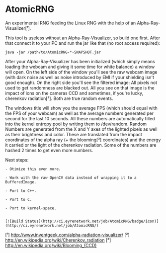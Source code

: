 # AtomicRNG
An experimental RNG feeding the Linux RNG with the help of an Alpha-Ray-Visualizer[¹].

This tool is useless without an Alpha-Ray-Visualizer, so build one first.
After that connect it to your PC and run the jar like that (no root access required):
```
java -jar /path/to/AtomicRNG-*-SNAPSHOT.jar
```

After your Alpha-Ray-Visualizer has been initialized (which simply means loading
the webcam and giving it some time for white balance) a window will open.
On the left side of the window you'll see the raw webcam image (with dark noise
as well as noise introduced by EMI if your shielding isn't good enough).
On the right side you'll see the filtered image: All pixels not used to get
randomness are blacked out. All you see on that image is the impact of ions
on the cameras CCD and sometimes, if you're lucky, cherenkov radiation[²]. Both
are true random events.

The windows title will show you the average FPS (which should equal with the FPS
of your webcam) as well as the average numbers generated per second for the last
10 seconds. All these numbers are automatically filled into the kernel entropy
pool by writing them to /dev/random. Random Numbers are generated from the X and
Y axes of the lighted pixels as well as their brightness and color. These are
translated from the impact coordinates of the alpha ray (+ the blooming[³]
coordinates) and the energy it carried or the light of the cherenkov radiation.
Some of the numbers are hashed 2 times to get even more numbers.


Next steps:
	
	- Otimize this even more.
	
	- Work with the raw OpenCV data instead of wrapping it to a BufferedImage.
	
	- Port to C++.
	
	- Port to C.
	
	- Port to kernel-space.


	[![Build Status](http://ci.eyrenetwork.net/job/AtomicRNG/badge/icon)](http://ci.eyrenetwork.net/job/AtomicRNG/)


[¹] http://www.inventgeek.com/alpha-radiation-visualizer/
[²] http://en.wikipedia.org/wiki/Cherenkov_radiation
[³] http://en.wikipedia.org/wiki/Blooming_(CCD)
